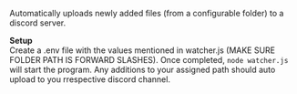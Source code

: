 Automatically uploads newly added files (from a configurable folder) to a discord server.

**Setup** <br>
Create a .env file with the values mentioned in watcher.js (MAKE SURE FOLDER PATH IS FORWARD SLASHES). Once completed, ```node watcher.js``` will start the program. Any additions to your assigned path should auto upload to you rrespective discord channel.
